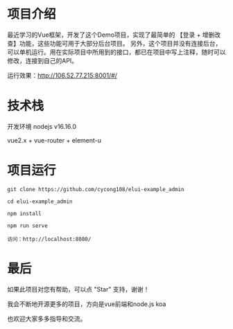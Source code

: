 
# 项目介绍

最近学习的Vue框架，开发了这个Demo项目，实现了最简单的 【登录 + 增删改查】功能，这些功能可用于大部分后台项目。
另外，这个项目并没有连接后台，可以单机运行。用在实际项目中所用到的接口，都已在项目中写上注释，随时可以修改，连接到自己的API。

运行效果：http://106.52.77.215:8001/#/

# 技术栈

开发环境 nodejs v16.16.0

vue2.x + vue-router + element-u

# 项目运行

```
git clone https://github.com/cycong108/elui-example_admin

cd elui-example_admin

npm install

npm run serve

访问：http://localhost:8080/
```

# 最后

如果此项目对您有帮助，可以点 "Star" 支持，谢谢！

我会不断地开源更多的项目，方向是vue前端和node.js koa

也欢迎大家多多指导和交流。
